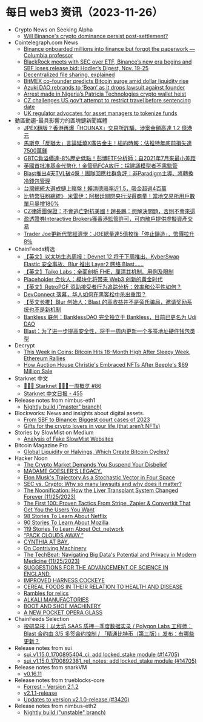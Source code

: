 # 每日 web3 资讯（2023-11-26）

- Crypto News on Seeking Alpha
  - [Will Binance's crypto dominance persist post-settlement?](https://seekingalpha.com/news/4040127-will-binances-crypto-dominance-persist-post-settlement?utm_source=feed_news_crypto&utm_medium=referral&feed_item_type=news)
- Cointelegraph.com News
  - [Binance onboarded millions into finance but forgot the paperwork — Columbia professor](https://cointelegraph.com/news/binance-onboarded-millions-into-finance-forgot-paperwork-columbia-professor)
  - [BlackRock meets with SEC over ETF, Binance’s new era begins and SBF loses release bid: Hodler’s Digest, Nov. 19-25](https://cointelegraph.com/magazine/blackrock-meets-with-sec-over-etf-binances-new-era-begins-and-sbf-loses-release-bid-hodlers-digest-nov-19-25/)
  - [Decentralized file sharing, explained](https://cointelegraph.com/explained/decentralized-file-sharing-explained)
  - [BitMEX co-founder predicts Bitcoin surge amid dollar liquidity rise](https://cointelegraph.com/news/bitmex-co-founder-predicts-bitcoin-surge-amid-dollar-liquidity-rise)
  - [Azuki DAO rebrands to ‘Bean’ as it drops lawsuit against founder](https://cointelegraph.com/news/azuki-dao-rebrands-bean-drops-lawsuit-against-founder)
  - [Arrest made in Nigeria’s Patricia Technologies crypto wallet heist](https://cointelegraph.com/news/nigeria-patricia-technologies-relieved-as-arrest-made-in-crypto-wallet-heist)
  - [CZ challenges US gov’t attempt to restrict travel before sentencing date](https://cointelegraph.com/news/changpeng-cz-zhao-us-government)
  - [UK regulator advocates for asset managers to tokenize funds](https://cointelegraph.com/news/uk-fca-asset-managers-tokenized-funds)
- 動區動趨-最具影響力的區塊鏈新聞媒體
  - [JPEX翻版？香港再爆「HOUNAX」交易所詐騙，涉案金額高達 1.2 億港元](https://www.blocktempo.com/hong-kong-hit-by-hounax-exchange-scam-alleged-fraud-amounts-to-120-million-hong-kong-dollars/)
  - [馬斯克「反猶太」言論延燒X廣告金主！紐約時報：估推特年底前損失達7500萬鎂](https://www.blocktempo.com/x-may-lose-75-million-in-revenue-as-more-advertisers-pull-out/)
  - [GBTC負溢價達-8%歷史低點！彭博ETF分析師：自2021年7月來最小差距](https://www.blocktempo.com/gbtc-negative-premium-reaches-a-historical-low-of-8/)
  - [英國首批准基金代幣化！金管局FCA放行：採建議模型者不需監管](https://www.blocktempo.com/uk-investment-funds-get-green-light-for-tokenization/)
  - [Blast推出4天TVL破4億！團隊回應社群負評：非Paradigm主導、將轉換冷錢包管理](https://www.blocktempo.com/blast-launches-with-400-million-in-tvl-in-just-4-days-team-responds-nothing-is-100-safe/)
  - [台灣總統大選成鏈上賭盤！賴清德賠率近1.5，吸金超過4百萬](https://www.blocktempo.com/the-taiwanese-presidential-election-becomes-a-target-for-online-crypto-casinos/)
  - [比特幣狂粉總統》 米雷伊：阿根廷關閉央行沒得商量！當地交易所用戶數單月暴增180%](https://www.blocktempo.com/bitcoin-enthusiast-argentine-president-closing-the-central-bank-is-non-negotiable/)
  - [CZ律師團保證：不會逃亡對抗美國！趙長鵬：想解決問題，否則不會來這](https://www.blocktempo.com/binance-founder-cz-zhao-isnt-a-flight-risk-his-attorneys-say/)
  - [盈透證券Interactive Brokers獲香港監管許可，可向散戶提供虛擬資產交易](https://www.blocktempo.com/interactive-brokers-obtains-hong-kong-regulatory-license/)
  - [Trader Joe更新代幣經濟學：JOE總量達5億枚後「停止鑄造」，幣價拉升8％](https://www.blocktempo.com/no-more-casting-joe/)
- ChainFeeds精选
  - [【英文】以太坊生态周报：Devnet 12 将于下周推出、KyberSwap Elastic 安全事故、Blur 推出 Layer2 网络 Blast......](https://weekinethereumnews.com/week-in-ethereum-news-november-25-2023/)
  - [【英文】Taiko Labs：全面剖析 FHE，厘清其机制、用例及限制](https://taiko.mirror.xyz/2O9rJeB-1PalQeYQlZkn4vgRNr_PgzaO8TWUOM5wf3M)
  - [Placeholder 合伙人：模块化将带来 Web3 创新的黄金时代](https://foresightnews.pro/article/detail/47875)
  - [【英文】RetroPGF 资助接受者行为追踪分析：效率和公平性如何？](https://chronicle.castlecapital.vc/p/puzzling-reality-optimism-grants-pt2-good-neutral-questionable)
  - [DevConnect 落幕，华人如何在黑客松中杀出重围？](https://www.techflowpost.com/article/detail_14647.html)
  - [【英文长推】Blur 创始人：Blast 的高收益并不是旁氏骗局，邀请奖励系统也不是新机制](https://twitter.com/PacmanBlur/status/1728137406917062674)
  - [Bankless 联创：BanklessDAO 完全独立于 Bankless，目前已更名为 Udi DAO](https://twitter.com/RyanSAdams/status/1728203036999164017)
  - [Blast：为了进一步提高安全性，将于一周内更新一个多签地址硬件钱包类型](https://twitter.com/Blast_L2/status/1728096087351914736)
- Decrypt
  - [This Week in Coins: Bitcoin Hits 18-Month High After Sleepy Week, Ethereum Rallies](https://decrypt.co/207488/this-week-in-coins-bitcoin-18-month-high-ethereum-rallies)
  - [How Auction House Christie's Embraced NFTs After Beeple's $69 Million Sale](https://decrypt.co/207461/how-auction-house-christies-embraced-nfts-after-beeple-69-million-sale)
- Starknet 中文
  - [👩🏽‍🚀 Starknet 👨🏽‍🚀一周概览 #86](https://starknetzh.substack.com/p/starknet-86-452)
  - [Starknet 中文日报 - 455](https://starknetzh.substack.com/p/starknet-455)
- Release notes from nimbus-eth1
  - [Nightly build ("master" branch)](https://github.com/status-im/nimbus-eth1/releases/tag/nightly)
- Blockworks: News and insights about digital assets.
  - [From SBF to Binance: Biggest court cases of 2023](https://blockworks.co/news/biggest-court-cases-2023)
  - [Gifts for the crypto lovers in your life (that aren’t NFTs)](https://blockworks.co/news/crypto-lovers-gift-guide)
- Stories by SlowMist on Medium
  - [Analysis of Fake SlowMist Websites](https://slowmist.medium.com/analysis-of-fake-slowmist-websites-d8cc624ce96f?source=rss-4ceeedda40e8------2)
- Bitcoin Magazine Pro
  - [Global Liquidity or Halvings, Which Create Bitcoin Cycles?](https://bmpro.substack.com/p/global-liquidity-or-halvings-which)
- Hacker Noon
  - [The Crypto Market Demands You Suspend Your Disbelief](https://hackernoon.com/the-crypto-market-demands-you-suspend-your-disbelief?source=rss)
  - [MADAME GOESLER'S LEGACY.](https://hackernoon.com/madame-goeslers-legacy?source=rss)
  - [Elon Musk's Trajectory As a Stochastic Vector in Four Space](https://hackernoon.com/elon-musks-trajectory-as-a-stochastic-vector-in-four-space?source=rss)
  - [SEC vs. Crypto: Why so many lawsuits and why does it matter?](https://hackernoon.com/sec-vs-crypto-why-so-many-lawsuits-and-why-does-it-matter?source=rss)
  - [The Noonification: How the Liver Transplant System Changed Forever (11/25/2023)](https://hackernoon.com/11-25-2023-noonification?source=rss)
  - [The First 100: Proven Tactics From Stripe, Zapier & Convertkit That Get You the Users You Want](https://hackernoon.com/the-first-100-proven-tactics-from-stripe-zapier-and-convertkit-that-get-you-the-users-you-want?source=rss)
  - [98 Stories To Learn About Netflix](https://hackernoon.com/98-stories-to-learn-about-netflix?source=rss)
  - [90 Stories To Learn About Mozilla](https://hackernoon.com/90-stories-to-learn-about-mozilla?source=rss)
  - [119 Stories To Learn About Oct_network](https://hackernoon.com/119-stories-to-learn-about-oct_network?source=rss)
  - [“PACK CLOUDS AWAY.”](https://hackernoon.com/pack-clouds-away?source=rss)
  - [CYNTHIA AT BAY.](https://hackernoon.com/cynthia-at-bay?source=rss)
  - [On Contriving Machinery](https://hackernoon.com/on-contriving-machinery?source=rss)
  - [The TechBeat: Navigating Big Data's Potential and Privacy in Modern Medicine (11/25/2023)](https://hackernoon.com/11-25-2023-techbeat?source=rss)
  - [SUGGESTIONS FOR THE ADVANCEMENT OF SCIENCE IN ENGLAND.](https://hackernoon.com/suggestions-for-the-advancement-of-science-in-england?source=rss)
  - [IMPROVED HARNESS COCKEYE](https://hackernoon.com/improved-harness-cockeye?source=rss)
  - [CEREAL FOODS IN THEIR RELATION TO HEALTH AND DISEASE](https://hackernoon.com/cereal-foods-in-their-relation-to-health-and-disease?source=rss)
  - [Rambles for relics](https://hackernoon.com/rambles-for-relics?source=rss)
  - [ALKALI MANUFACTORIES](https://hackernoon.com/alkali-manufactories?source=rss)
  - [BOOT AND SHOE MACHINERY](https://hackernoon.com/boot-and-shoe-machinery?source=rss)
  - [A NEW POCKET OPERA GLASS](https://hackernoon.com/a-new-pocket-opera-glass?source=rss)
- ChainFeeds Selection
  - [投研早报｜以太坊 SAAS 质押一季度数据实录 / Polygon Labs 工程师：Blast 合约由 3/5 多签合约控制 / 「精通比特币（第三版）」发布：有哪些更新？](https://substack.chainfeeds.xyz/p/saas-polygon-labs-blast-35)
- Release notes from sui
  - [sui_v1.15.0_1700895404_ci: add locked_stake module (#14705)](https://github.com/MystenLabs/sui/releases/tag/sui_v1.15.0_1700895404_ci)
  - [sui_v1.15.0_1700892381_rel_notes: add locked_stake module (#14705)](https://github.com/MystenLabs/sui/releases/tag/sui_v1.15.0_1700892381_rel_notes)
- Release notes from snarkVM
  - [v0.16.11](https://github.com/AleoHQ/snarkVM/releases/tag/v0.16.11)
- Release notes from trueblocks-core
  - [Forrest - Version 2.1.2](https://github.com/TrueBlocks/trueblocks-core/releases/tag/v2.1.2-release)
  - [v2.1.1-release](https://github.com/TrueBlocks/trueblocks-core/releases/tag/v2.1.1-release)
  - [Updates to version v2.1.0-release (#3420)](https://github.com/TrueBlocks/trueblocks-core/releases/tag/v2.1.0-release)
- Release notes from nimbus-eth2
  - [Nightly build ("unstable" branch)](https://github.com/status-im/nimbus-eth2/releases/tag/nightly)
